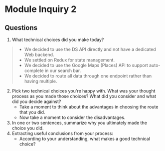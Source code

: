 # Module Inquiry 2

## Questions

1. What technical choices did you make today? 
> - We decided to use the DS API directly and not have a dedicated Web backend. 
> - We settled on Redux for state management. 
> - We decided to use the Google Maps (Places) API to support auto-complete in our search bar.
> - We decided to route all data through one endpoint rather than having multiple.
2. Pick two technical choices you're happy with. What was your thought process as you made those choices? What did you consider and what did you decide against?
    - Take a moment to think about the advantages in choosing the route that you did.
    - Now take a moment to consider the disadvantages. 
3. In one or two sentences, summarize why you ultimately made the choice you did.
4. Extracting useful conclusions from your process: 
    - According to your understanding, what makes a good technical choice?